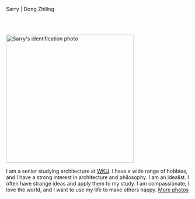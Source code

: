 Sarry | Dong Zhiling


 <br> <br>

<img alt="Sarry's identification photo" src="https://github.com/steenblikrs/2021-Spring-Studio/blob/gh-pages/students/Sarry/%E5%BE%AE%E4%BF%A1%E5%9B%BE%E7%89%87_20210304110634.jpg?raw=true" width="350">
 

I am a senior studying architecture at [WKU](https://wku.edu.cn/). I have a wide range of hobbies, and I have a strong interest in architecture and philosophy. I am an idealist. I often have strange ideas and apply them to my study. I am compassionate, I love the world, and I want to use my life to make others happy. [More photos](https://steenblikrs.github.io/2021-Spring-Studio/students/Sarry/photos)
 
